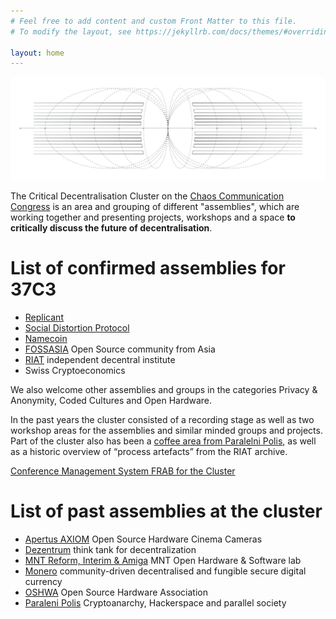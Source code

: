 ```yaml
---
# Feel free to add content and custom Front Matter to this file.
# To modify the layout, see https://jekyllrb.com/docs/themes/#overriding-theme-defaults

layout: home
---
```


![Critical Decentralisation Cluster at 35C3](/assets/cdc.svg)

The Critical Decentralisation Cluster on the [Chaos Communication Congress](https://en.wikipedia.org/wiki/Chaos_Communication_Congress) is an area and grouping of different "assemblies", which are working together and presenting projects, workshops and a space **to critically discuss the future of decentralisation**.

# List of confirmed assemblies for 37C3
* [Replicant](https://blog.replicant.us/2019/12/replicant-36c3/)
* [Social Distortion Protocol](https://github.com/social-dist0rtion-protocol)
* [Namecoin](https://www.namecoin.org/)
* [FOSSASIA](https://fossasia.org) Open Source community from Asia
* [RIAT](https://riat.ac.at)  independent decentral institute
* Swiss Cryptoeconomics 

We also welcome other assemblies and groups in the categories Privacy & Anonymity, Coded Cultures and Open Hardware.

In the past years the cluster consisted of a recording stage as well as two workshop areas for the assemblies and similar minded groups and projects. Part of the cluster also has been a [coffee area from Paralelni Polis](https://steemitimages.com/640x0/https://steemitimages.com/DQmW99U5VvqfX8bxsVnDL4sG4n3p2ZY2Xo5jLkerxwTGqWA/q62LNBE.jpg), as well as a historic overview of “process artefacts” from the RIAT archive.

[Conference Management System FRAB for the Cluster ](https://frab.riat.at)

# List of past assemblies at the cluster

* [Apertus AXIOM](https://eu.axiom-camera.com) Open Source Hardware Cinema Cameras
* [Dezentrum](https://dezentrum.ch) think tank for decentralization 
* [MNT Reform, Interim & Amiga](https://mntmn.com/reform) MNT Open Hardware & Software lab
* [Monero](https://getmonero.org) community-driven decentralised and fungible secure digital currency
* [OSHWA](https://oshwa.org) Open Source Hardware Association
* [Paraleni Polis](https://www.paralelnipolis.cz/o-nas/en/) Cryptoanarchy, Hackerspace and parallel society


